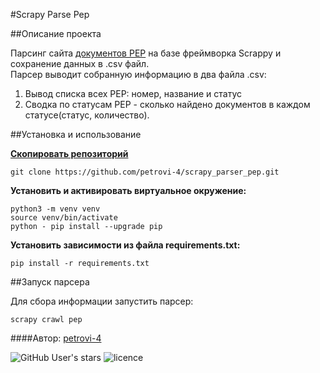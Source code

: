 #Scrapy Parse Pep

##Описание проекта

Парсинг сайта [документов PEP](https://peps.python.org/) на базе фреймворка Scrappy и сохранение данных в .csv файл.  
Парсер выводит собранную информацию в два файла .csv:  
1. Вывод списка всех PEP: номер, название и статус  
2. Сводка по статусам PEP - сколько найдено документов в каждом статусе(статус, количество).  

##Установка и использование

**[Скопировать репозиторий](https://github.com/petrovi-4/scrapy_parser_pep.git)**

```
git clone https://github.com/petrovi-4/scrapy_parser_pep.git
```  
 **Установить и активировать виртуальное окружение:**  

```
python3 -m venv venv  
source venv/bin/activate  
python - pip install --upgrade pip
```
**Установить зависимости из файла requirements.txt:**  

```
pip install -r requirements.txt
```
##Запуск парсера

Для сбора информации запустить парсер:

```
scrapy crawl pep
```

####Автор: [petrovi-4](https://github.com/petrovi-4)

![GitHub User's stars](https://img.shields.io/github/stars/petrovi-4?label=Stars&style=social)
![licence](https://img.shields.io/badge/licence-GPL--3.0-green)
